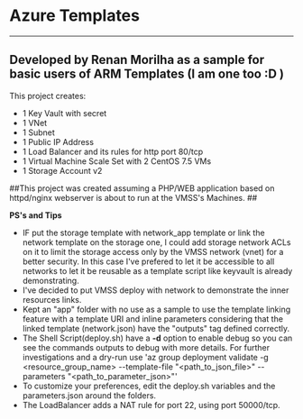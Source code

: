# Azure Templates #
- - - -

## Developed by Renan Morilha as a sample for basic users of ARM Templates (I am one too :D ) ##

This project creates:

* 1 Key Vault with secret
* 1 VNet
* 1 Subnet
* 1 Public IP Address
* 1 Load Balancer and its rules for http port 80/tcp
* 1 Virtual Machine Scale Set with 2 CentOS 7.5 VMs
* 1 Storage Account v2


##This project was created assuming a PHP/WEB application based on httpd/nginx webserver is about to run at the VMSS's Machines. ##


**PS's and Tips**

* IF put the storage template with network_app template or link the network template on the storage one, I could add storage network ACLs on it to limit the storage access only by the VMSS network (vnet) for a better security. In this case I've prefered to let it be accessible to all networks to let it be reusable as a template script like keyvault is already demonstrating.
* I've decided to put VMSS deploy with network to demonstrate the inner resources links.
* Kept an "app" folder with no use as a sample to use the template linking feature with a template URI and inline parameters considering that the linked template (network.json) have the "outputs" tag defined correctly.
* The Shell Script(deploy.sh) have a **-d** option to enable debug so you can see the commands outputs to debug with more details. For further investigations and a dry-run use 'az group deployment validate -g <resource_group_name> --template-file "<path_to_json_file>" --parameters "<path_to_parameter_json>"'
* To customize your preferences, edit the deploy.sh variables and the parameters.json around the folders.
* The LoadBalancer adds a NAT rule for port 22, using port 50000/tcp.